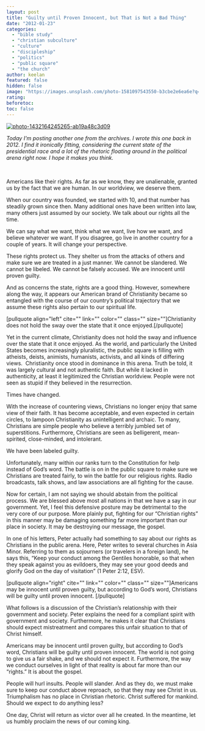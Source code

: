 ```yaml
---
layout: post
title: "Guilty until Proven Innocent, but That is Not a Bad Thing"
date: "2012-01-23"
categories: 
  - "bible study"
  - "christian subculture"
  - "culture"
  - "discipleship"
  - "politics"
  - "public square"
  - "the church"
author: keelan
featured: false
hidden: false
image: "https://images.unsplash.com/photo-1581097543550-b3cbe2e6ea6e?q=80&w=2070&auto=format&fit=crop&ixlib=rb-4.0.3&ixid=M3wxMjA3fDB8MHxwaG90by1wYWdlfHx8fGVufDB8fHx8fA%3D%3D"
rating:
beforetoc:
toc: false
---
```


[![photo-1432164245265-ab19a48c3d09](images/3e5c2-photo-1432164245265-ab19a48c3d09.jpg)](https://keelancook.files.wordpress.com/2020/08/3e5c2-photo-1432164245265-ab19a48c3d09.jpg)

_Today I'm posting another one from the archives. I wrote this one back in 2012. I find it ironically fitting, considering the current state of the presidential race and a lot of the rhetoric floating around in the political arena right now. I hope it makes you think._

 

Americans like their rights. As far as we know, they are unalienable, granted us by the fact that we are human. In our worldview, we deserve them.

When our country was founded, we started with 10, and that number has steadily grown since then. Many additional ones have been written into law, many others just assumed by our society. We talk about our rights all the time.

We can say what we want, think what we want, live how we want, and believe whatever we want. If you disagree, go live in another country for a couple of years. It will change your perspective.

These rights protect us. They shelter us from the attacks of others and make sure we are treated in a just manner. We cannot be slandered. We cannot be libeled. We cannot be falsely accused. We are innocent until proven guilty.

And as concerns the state, rights are a good thing. However, somewhere along the way, it appears our American brand of Christianity became so entangled with the course of our country’s political trajectory that we assume these rights also pertain to our spiritual life.

\[pullquote align="left" cite="" link="" color="" class="" size=""\]Christianity does not hold the sway over the state that it once enjoyed.\[/pullquote\]

Yet in the current climate, Christianity does not hold the sway and influence over the state that it once enjoyed. As the world, and particularly the United States becomes increasingly pluralistic, the public square is filling with atheists, deists, animists, humanists, activists, and all kinds of differing views.  Christianity once stood in dominance in this arena. Truth be told, it was largely cultural and not authentic faith. But while it lacked in authenticity, at least it legitimized the Christian worldview. People were not seen as stupid if they believed in the resurrection.

Times have changed.

With the increase of countering views, Christians no longer enjoy that same view of their faith. It has become acceptable, and even expected in certain circles, to lampoon Christianity as unintelligent and archaic. To many, Christians are simple people who believe a terribly jumbled set of superstitions. Furthermore, Christians are seen as belligerent, mean-spirited, close-minded, and intolerant.

We have been labeled guilty.

Unfortunately, many within our ranks turn to the Constitution for help instead of God’s word. The battle is on in the public square to make sure we Christians are treated fairly, to win the battle for our religious rights. Radio broadcasts, talk shows, and law associations are all fighting for the cause.

Now for certain, I am not saying we should abstain from the political process. We are blessed above most all nations in that we have a say in our government. Yet, I feel this defensive posture may be detrimental to the very core of our purpose. More plainly put, fighting for our “Christian rights” in this manner may be damaging something far more important than our place in society. It may be destroying our message, the gospel.

In one of his letters, Peter actually had something to say about our rights as Christians in the public arena. Here, Peter writes to several churches in Asia Minor. Referring to them as sojourners (or travelers in a foreign land), he says this, “Keep your conduct among the Gentiles honorable, so that when they speak against you as evildoers, they may see your good deeds and glorify God on the day of visitation” (1 Peter 2:12, ESV).

\[pullquote align="right" cite="" link="" color="" class="" size=""\]Americans may be innocent until proven guilty, but according to God’s word, Christians will be guilty until proven innocent. \[/pullquote\]

What follows is a discussion of the Christian’s relationship with their government and society. Peter explains the need for a compliant spirit with government and society. Furthermore, he makes it clear that Christians should expect mistreatment and compares this unfair situation to that of Christ himself.

Americans may be innocent until proven guilty, but according to God’s word, Christians will be guilty until proven innocent. The world is not going to give us a fair shake, and we should not expect it. Furthermore, the way we conduct ourselves in light of that reality is about far more than our “rights.” It is about the gospel.

People will hurl insults. People will slander. And as they do, we must make sure to keep our conduct above reproach, so that they may see Christ in us. Triumphalism has no place in Christian rhetoric. Christ suffered for mankind. Should we expect to do anything less?

One day, Christ will return as victor over all he created. In the meantime, let us humbly proclaim the news of our coming king.
